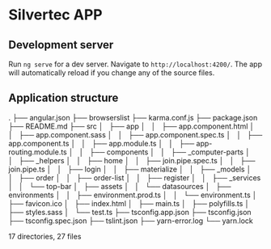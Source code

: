 # Silvertec APP

## Development server

Run `ng serve` for a dev server. Navigate to `http://localhost:4200/`. The app will automatically reload if you change any of the source files.


## Application structure
.
├── angular.json
├── browserslist
├── karma.conf.js
├── package.json
├── README.md
├── src
│   ├── app
│   │   ├── app.component.html
│   │   ├── app.component.sass
│   │   ├── app.component.spec.ts
│   │   ├── app.component.ts
│   │   ├── app.module.ts
│   │   ├── app-routing.module.ts
│   │   ├── components
│   │   ├── _computer-parts
│   │   ├── _helpers
│   │   ├── home
│   │   ├── join.pipe.spec.ts
│   │   ├── join.pipe.ts
│   │   ├── login
│   │   ├── materialize
│   │   ├── _models
│   │   ├── order
│   │   ├── order-list
│   │   ├── register
│   │   ├── _services
│   │   └── top-bar
│   ├── assets
│   │   └── datasources
│   ├── environments
│   │   ├── environment.prod.ts
│   │   └── environment.ts
│   ├── favicon.ico
│   ├── index.html
│   ├── main.ts
│   ├── polyfills.ts
│   ├── styles.sass
│   └── test.ts
├── tsconfig.app.json
├── tsconfig.json
├── tsconfig.spec.json
├── tslint.json
├── yarn-error.log
└── yarn.lock

17 directories, 27 files
